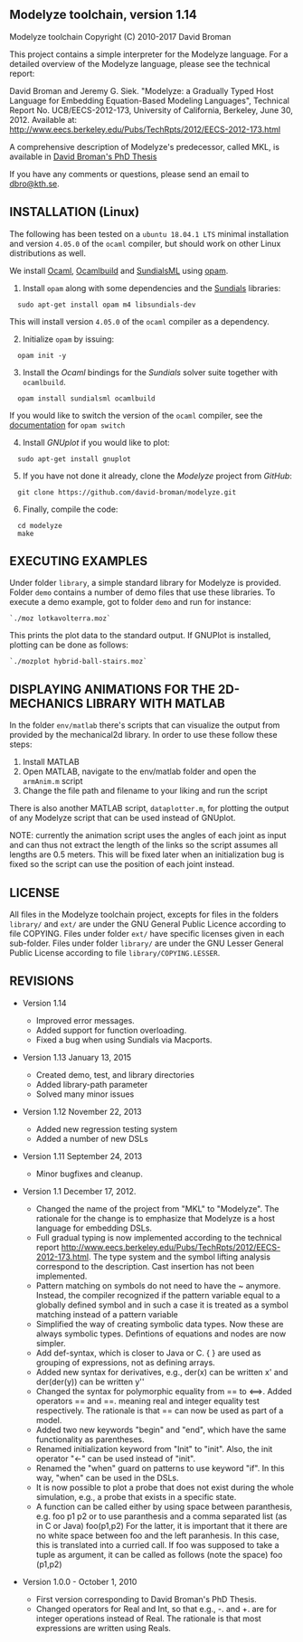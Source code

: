 
Modelyze toolchain, version 1.14
------------------------------------
Modelyze toolchain
Copyright (C) 2010-2017 David Broman


This project contains a simple interpreter for the 
Modelyze language. For a detailed overview of the
Modelyze language, please see the technical report:

David Broman and Jeremy G. Siek. "Modelyze: a Gradually Typed Host Language 
for Embedding Equation-Based Modeling Languages", Technical Report No. 
UCB/EECS-2012-173, University of California, Berkeley, June 30, 2012.
Available at: http://www.eecs.berkeley.edu/Pubs/TechRpts/2012/EECS-2012-173.html

A comprehensive description of Modelyze's predecessor, called MKL, is available
in [David Broman's PhD Thesis](http://www.bromans.com/david/publ/thesis-2010-david-broman.pdf)

If you have any comments or questions, please send an email to
[dbro@kth.se](mailto:dbro@kth.se).

<!--
 INSTALLATION (Mac OS)
 --------------------
 The following has been tested on OS X 10.12.6, but should work on 
 other Mac OS versions as well.

 1. Install [Homebrew](https://brew.sh/).

 2. Install the Objective Caml compiler, Gnuplot, and Sundials via Homebew.  
  
    `>> brew install ocaml opam homebrew/science/sundials`
  
    `>> brew install gnuplot --qt`
 3. If you have not done it already, clone the Modelyze project from GitHub:
  
    `>> git clone https://github.com/david-broman/modelyze.git`
 5. Compile the code:
  
    `>> cd modelyze`
  
    `>> make`
-->
INSTALLATION (Linux)
---------------------

The following has been tested on a `ubuntu 18.04.1 LTS` minimal installation and
version `4.05.0` of the `ocaml` compiler, but should work on other Linux
distributions as well.

We install [Ocaml](https://ocaml.org/),
[Ocamlbuild](https://ocaml.org/learn/tutorials/ocamlbuild/) and
[SundialsML](https://inria-parkas.github.io/sundialsml/) using
[opam](https://opam.ocaml.org/).

1. Install `opam` along with some dependencies and the
   [Sundials](https://computation.llnl.gov/projects/sundials) libraries:

  ```console
    sudo apt-get install opam m4 libsundials-dev
  ```

  This will install version `4.05.0`  of the `ocaml` compiler as a dependency.

2. Initialize `opam` by issuing:

```console
  opam init -y
```

3. Install the *Ocaml* bindings for the *Sundials* solver suite together with
   `ocamlbuild`.

```console
  opam install sundialsml ocamlbuild
```

  If you would like to switch the version of the `ocaml` compiler, see the
  [documentation](https://opam.ocaml.org/doc/man/opam-switch.html) for `opam switch`

4. Install *GNUplot* if you would like to plot:

```console
  sudo apt-get install gnuplot
```

5. If you have not done it already, clone the *Modelyze* project from *GitHub*:

```console
  git clone https://github.com/david-broman/modelyze.git
```

6. Finally, compile the code:

```console
  cd modelyze
  make
```

EXECUTING EXAMPLES
--------------------
Under folder `library`, a simple standard library for Modelyze is provided.
Folder `demo` contains a number of demo files that use these libraries.
To execute a demo example, got to folder `demo` and run for instance:

```console
`./moz lotkavolterra.moz`
```

This prints the plot data to the standard output. If GNUPlot is installed,
plotting can be done as follows:

```console
`./mozplot hybrid-ball-stairs.moz`
```


DISPLAYING ANIMATIONS FOR THE 2D-MECHANICS LIBRARY WITH MATLAB
---------------------------------------------------------------
In the folder `env/matlab` there's scripts that can visualize the output from
provided by the mechanical2d library. In order to use these follow these steps:

1. Install MATLAB 
2. Open MATLAB, navigate to the env/matlab folder and open the `armAnim.m` script
3. Change the file path and filename to your liking and run the script

There is also another MATLAB script, `dataplotter.m`, for plotting the output of
any Modelyze script that can be used instead of GNUplot.

NOTE: currently the animation script uses the angles of each joint as input
and can thus not extract the length of the links so the script assumes all
lengths are 0.5 meters. This will be fixed later when an initialization bug
is fixed so the script can use the position of each joint instead.


LICENSE
-------
All files in the Modelyze toolchain project, excepts for files in the folders
`library/` and `ext/` are under the GNU General Public Licence according
to file COPYING. Files under folder `ext/` have specific licenses given
in each sub-folder. Files under folder `library/` are under the GNU Lesser
General Public License according to file `library/COPYING.LESSER`.





REVISIONS
---------

* Version 1.14 
  - Improved error messages.
  - Added support for function overloading.
  - Fixed a bug when using Sundials via Macports.

* Version 1.13 January 13, 2015
  - Created demo, test, and library directories
  - Added library-path parameter
  - Solved many minor issues

* Version 1.12 November 22, 2013
  - Added new regression testing system
  - Added a number of new DSLs

* Version 1.11 September 24, 2013
  - Minor bugfixes and cleanup.

* Version 1.1 December 17, 2012.
  - Changed the name of the project from "MKL" to "Modelyze". The rationale
    for the change is to emphasize that Modelyze is a host language for
    embedding DSLs.
  - Full gradual typing is now implemented according to the technical report
    http://www.eecs.berkeley.edu/Pubs/TechRpts/2012/EECS-2012-173.html. The
    type system and the symbol lifting analysis correspond to the description.
    Cast insertion has not been implemented.  
  - Pattern matching on symbols do not need to have the ~ anymore. Instead, the
    compiler recognized if the pattern variable equal to a globally defined 
    symbol and in such a case it is treated as a symbol matching instead of
    a pattern variable 
  - Simplified the way of creating symbolic data types. Now these are always
    symbolic types. Defintions of equations and nodes are now simpler.
  - Add def-syntax, which is closer to Java or C. { } are used as
    grouping of expressions, not as defining arrays.
  - Added new syntax for derivatives, e.g., der(x) can be written x' and
    der(der(y)) can be written y''
  - Changed the syntax for polymorphic equality from == to <==>. Added 
    operators == and ==. meaning real and integer equality test respectively.
    The rationale is that == can now be used as part of a model.
  - Added two new keywords "begin" and "end", which have the same 
    functionality as parentheses.
  - Renamed initialization keyword from "Init" to "init". Also, the 
    init operator "<-" can be used instead of "init".
  - Renamed the "when" guard on patterns to use keyword "if". In this
    way, "when" can be used in the DSLs.
  - It is now possible to plot a probe that does not exist during the
    whole simulation, e.g., a probe that exists in a specific state.
  - A function can be called either by using space between paranthesis, e.g.
      foo p1 p2
    or to use paranthesis and a comma separated list (as in C or Java)
      foo(p1,p2)
    For the latter, it is important that it there are no white space
    between foo and the left paranhesis. In this case, this is
    translated into a curried call. If foo was supposed to take a tuple
    as argument, it can be called as follows (note the space)
      foo (p1,p2)

* Version 1.0.0 - October 1, 2010
  - First version corresponding to David Broman's PhD Thesis.
  - Changed operators for Real and Int, so that e.g., -. and +. are
    for integer operations instead of Real. The rationale is that most
    expressions are written using Reals.
